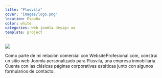 ```yaml
---
title: "Plusvila"
cover: "images/logo.png"
location: España
color: white
categories: web joomla design ux
template: project
---
```


![](/work/plusvila/images/1.png)

Como parte de mi relación comercial con WebsiteProfesional.com, construí un sitio web Joomla personalizado para Plusvila, una empresa inmobiliaria. Cuenta con las clásicas páginas corporativas estáticas junto con algunos formularios de contacto.
